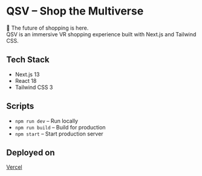 # QSV – Shop the Multiverse

🚀 The future of shopping is here.  
QSV is an immersive VR shopping experience built with Next.js and Tailwind CSS.

## Tech Stack
- Next.js 13
- React 18
- Tailwind CSS 3

## Scripts
- `npm run dev` – Run locally  
- `npm run build` – Build for production  
- `npm start` – Start production server

## Deployed on
[Vercel](https://qsv-landing.vercel.app)

